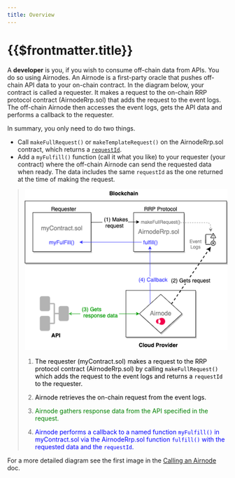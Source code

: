 ```yaml
---
title: Overview
---
```


# {{$frontmatter.title}}

A **developer** is you, if you wish to consume off-chain data from APIs. You do
so using Airnodes. An Airnode is a first-party oracle that pushes off-chain
API data to your on-chain contract. In the diagram below, your contract is called
a requester. It makes a request to the on-chain RRP protocol contract
(AirnodeRrp.sol) that adds the request to the event logs. The off-chain
Airnode then accesses the event logs, gets the API data and performs a callback to
the requester.

In summary, you only need to do two things.

- Call `makeFullRequest()` or `makeTemplateRequest()` on the AirnodeRrp.sol
  contract, which returns a [`requestId`](../concepts/request.md#requestid).
- Add a `myFulfill()` function (call it what you like) to your requester (your
  contract) where the off-chain Airnode can send the requested data when ready.
  The data includes the same `requestId` as the one returned at the time of
  making the request.

> ![call](../assets/images/developer-overview.png)
>
> 1.  <p class="diagram-line" style="color:black;">The requester (myContract.sol) makes a request to the RRP protocol contract (AirnodeRrp.sol) by calling <code>makeFullRequest()</code> which adds the request to the event logs and returns a <code>requestId</code> to the requester.</p>
> 2.  <p class="diagram-line" style="color:black;">Airnode retrieves the on-chain request from the event logs.</p>
> 3.  <p class="diagram-line" style="color:green;">Airnode gathers response data from the API specified in the request.</p>
> 4.  <p class="diagram-line" style="color:blue;">Airnode performs a callback to a named function <code>myFulfill()</code> in myContract.sol via the AirnodeRrp.sol function <code>fulfill()</code> with the requested data and the <code>requestId</code>.</p>

For a more detailed diagram see the first image in the
[Calling an Airnode](./call-an-airnode.md) doc.
